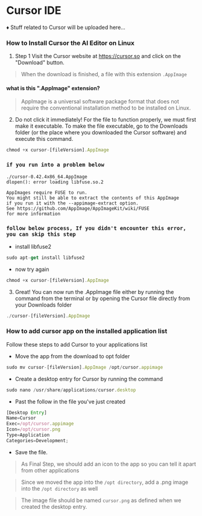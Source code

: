 # Cursor IDE

♦ Stuff related to Cursor will be uploaded here...

### How to Install Cursor the AI Editor on Linux

1. Step 1 Visit the Cursor website at https://cursor.so and click on the "Download" button.
> When the download is finished, a file with this extension `.AppImage`
#### what is this ".AppImage" extension?
> AppImage is a universal software package format that does not require the conventional installation method to be installed on Linux.
2. Do not click it immediately! For the file to function properly, we must first make it executable. To make the file executable, go to the Downloads folder (or the place where you downloaded the Cursor software) and execute this command.
```javascript
chmod +x cursor-[fileVersion].AppImage
```
 ### `if you run into a problem below`
 ```
 ./cursor-0.42.4x86_64.AppImage
dlopen(): error loading libfuse.so.2

AppImages require FUSE to run. 
You might still be able to extract the contents of this AppImage 
if you run it with the --appimage-extract option. 
See https://github.com/AppImage/AppImageKit/wiki/FUSE 
for more information
 ```
 ### `follow below process, If you didn't encounter this error, you can skip this step`
 - install libfuse2
 ```javascript
 sudo apt-get install libfuse2
 ```
 - now try again
 ```javascript
chmod +x cursor-[fileVersion].AppImage
```
3. Great! You can now run the .AppImage file either by running the command from the terminal or by opening the Cursor file directly from your Downloads folder
```javascript
./cursor-[fileVersion].AppImage
```
### How to add cursor app on the installed application list
Follow these steps to add Cursor to your applications list

- Move the app from the download to opt folder
```javascript
sudo mv cursor-[fileVersion].AppImage /opt/cursor.appimage
```
- Create a desktop entry for Cursor by running the command
```javascript
sudo nano /usr/share/applications/cursor.desktop
```
- Past the follow in the file you've just created
```javascript
[Desktop Entry]
Name=Cursor
Exec=/opt/cursor.appimage
Icon=/opt/cursor.png
Type=Application
Categories=Development;
```
- Save the file.
> As Final Step, we should add an icon to the app so you can tell it apart from other applications

> Since we moved the app into the `/opt directory`, add a .png image into the `/opt directory` as well

> The image file should be named `cursor.png` as defined when we created the desktop entry.